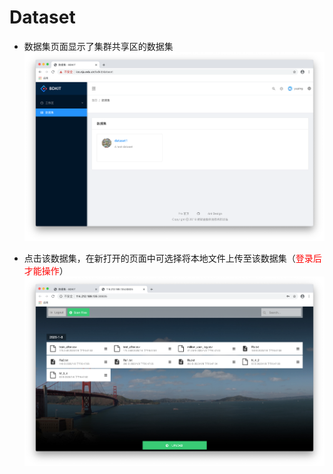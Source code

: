 # Dataset

- 数据集页面显示了集群共享区的数据集
![Dataset](../images/dataset.png "共享数据集")


- 点击该数据集，在新打开的页面中可选择将本地文件上传至该数据集（<font color="red">登录后才能操作</font>）
![Upload Files](../images/upload.png "上传文件至数据集")

